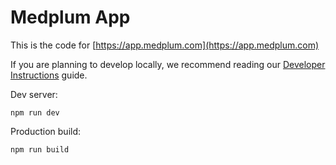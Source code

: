 # Medplum App

This is the code for [https://app.medplum.com](https://app.medplum.com)

If you are planning to develop locally, we recommend reading our [Developer Instructions](http://localhost:3000/contributing/run-the-stack) guide.

Dev server:

```
npm run dev
```

Production build:

```
npm run build
```
